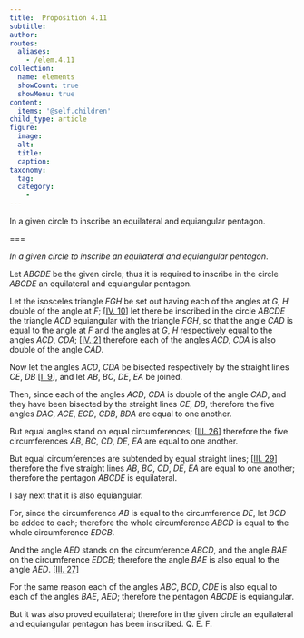 ```yaml
---
title:  Proposition 4.11
subtitle: 
author:
routes:
  aliases:
    - /elem.4.11
collection:
  name: elements
  showCount: true
  showMenu: true
content:
  items: '@self.children'
child_type: article
figure:
  image:
  alt:
  title:
  caption:
taxonomy:
  tag:
  category:
    - 
---
```


<p><emph>In a given circle to inscribe an equilateral and equiangular pentagon</emph>. </p>

===

<p><em>In a given circle to inscribe an equilateral and equiangular pentagon</em>. </p>

<p>Let <em>ABCDE</em> be the given circle; thus it is required to inscribe in the circle <em>ABCDE</em> an equilateral and equiangular pentagon. </p>

<p>Let the isosceles triangle <em>FGH</em> be set out having each of the angles at <em>G</em>, <em>H</em> double of the angle at <em>F</em>; [<a href="/elem.4.10">IV. 10</a>]  let there be inscribed in the circle <em>ABCDE</em> the triangle <em>ACD</em> equiangular with the triangle <em>FGH</em>, so that the angle <em>CAD</em> is equal to the angle at <em>F</em> and the angles at <em>G</em>, <em>H</em> respectively equal to the angles <em>ACD</em>, <em>CDA</em>; [<a href="/elem.4.2">IV. 2</a>] therefore each of the angles <em>ACD</em>, <em>CDA</em> is also double of the angle <em>CAD</em>. </p>

<p>Now let the angles <em>ACD</em>, <em>CDA</em> be bisected respectively by the straight lines <em>CE</em>, <em>DB</em> [<a href="/elem.1.9">I. 9</a>], and let <em>AB</em>, <em>BC</em>, <em>DE</em>, <em>EA</em> be joined. </p>

<p>Then, since each of the angles <em>ACD</em>, <em>CDA</em> is double of the angle <em>CAD</em>, and they have been bisected by the straight lines <em>CE</em>, <em>DB</em>, <pb n="101"/>therefore the five angles <em>DAC</em>, <em>ACE</em>, <em>ECD</em>, <em>CDB</em>, <em>BDA</em> are equal to one another. </p>

<p>But equal angles stand on equal circumferences; [<a href="/elem.3.26">III. 26</a>] therefore the five circumferences <em>AB</em>, <em>BC</em>, <em>CD</em>, <em>DE</em>, <em>EA</em> are equal to one another. </p>

<p>But equal circumferences are subtended by equal straight lines; [<a href="/elem.3.29">III. 29</a>] therefore the five straight lines <em>AB</em>, <em>BC</em>, <em>CD</em>, <em>DE</em>, <em>EA</em> are equal to one another; <span class="center">therefore the pentagon <em>ABCDE</em> is equilateral.</span>
      </p>

<p>I say next that it is also equiangular. </p>

<p>For, since the circumference <em>AB</em> is equal to the circumference <em>DE</em>, let <em>BCD</em> be added to each; <span class="center">therefore the whole circumference <em>ABCD</em> is equal to the whole circumference <em>EDCB</em>.</span>
      </p>

<p>And the angle <em>AED</em> stands on the circumference <em>ABCD</em>, and the angle <em>BAE</em> on the circumference <em>EDCB</em>; <span class="center">therefore the angle <em>BAE</em> is also equal to the angle <em>AED</em>. [<a href="/elem.3.27">III. 27</a>]</span>
      </p>

<p>For the same reason each of the angles <em>ABC</em>, <em>BCD</em>, <em>CDE</em> is also equal to each of the angles <em>BAE</em>, <em>AED</em>; <span class="center">therefore the pentagon <em>ABCDE</em> is equiangular.</span>
      </p>

<p>But it was also proved equilateral; <span class="center">therefore in the given circle an equilateral and equiangular pentagon has been inscribed. Q. E. F.</span></p>
